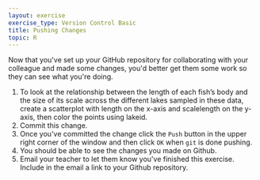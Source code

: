 ```yaml
---
layout: exercise
exercise_type: Version Control Basic
title: Pushing Changes
topic: R
---
```


Now that you've set up your GitHub repository for collaborating with your colleague
and made some changes, you'd better get them some work so they can see what
you're doing.

1. To look at the relationship between the length of each fish’s body and the size
   of its scale across the different lakes sampled in these data, create a 
   scatterplot with length on the x-axis and scalelength on the y-axis, then color the 
   points using lakeid. 
2. Commit this change.
3. Once you've committed the change click the `Push` button in the upper right
   corner of the window and then click `OK` when `git` is done pushing.
4. You should be able to see the changes you made on Github.
5. Email your teacher to let them know you've finished this exercise. Include in
   the email a link to your Github repository. 
